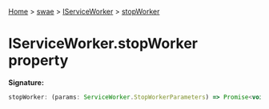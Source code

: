 [Home](./index) &gt; [swae](./swae.md) &gt; [IServiceWorker](./swae.iserviceworker.md) &gt; [stopWorker](./swae.iserviceworker.stopworker.md)

# IServiceWorker.stopWorker property


**Signature:**
```javascript
stopWorker: (params: ServiceWorker.StopWorkerParameters) => Promise<void>
```
